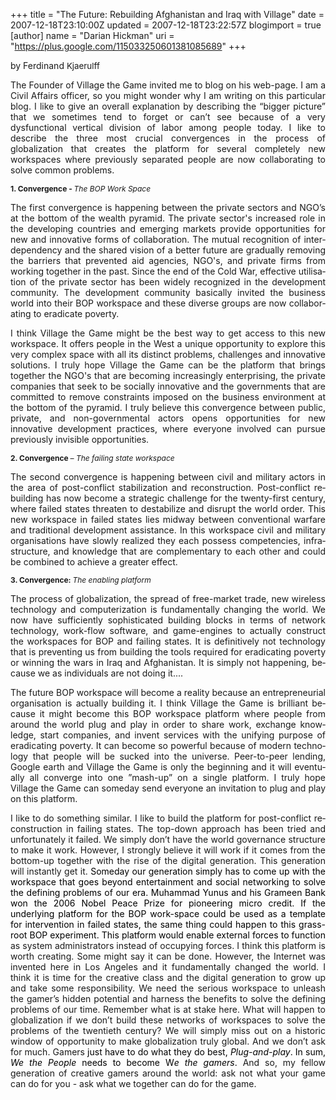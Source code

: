 +++
title = "The Future: Rebuilding Afghanistan and Iraq with Village"
date = 2007-12-18T23:10:00Z
updated = 2007-12-18T23:22:57Z
blogimport = true 
[author]
	name = "Darian Hickman"
	uri = "https://plus.google.com/115033250601381085689"
+++

<span style="font-size:100%;"><a onblur="try {parent.deselectBloggerImageGracefully();} catch(e) {}" href="http://www.villagethegame.com/uploaded_images/zone2_v230003-770250.jpg"><img style="margin: 0pt 0pt 10px 10px; float: right; cursor: pointer;" src="http://www.villagethegame.com/uploaded_images/zone2_v230003-770227.jpg" alt="" border="0" /></a> by Ferdinand <span style="font-size: 10pt;">Kjaerulff</span></span><p style="text-align: justify;">The Founder of Village the Game invited me to blog on his web-page. I am a Civil Affairs officer, so you might wonder why I am writing on this particular blog. I like to give an overall explanation by describing the “bigger picture” that we sometimes tend to forget or can’t see because of a very dysfunctional vertical division of labor among people today. I like to describe the three most crucial convergences in the process of globalization that creates the platform for several completely new workspaces where previously separated people are now collaborating to solve common problems.</p>  <p style="text-align: justify;">  </p>  <p style="margin-left: 0.25in; text-align: justify; text-indent: -0.25in; line-height: normal;"><b><span lang="EN-GB"  style="font-size:12;"><span>1.<span>      </span></span></span></b><b><span lang="EN-GB"  style="font-size:12;">Convergence  - </span></b><i><span lang="EN-GB"  style="font-size:12;">The BOP Work Space</span></i><b><span lang="EN-GB"  style="font-size:12;"> </span></b></p>  <p style="text-align: justify;"><span lang="EN-GB">The first convergence is happening between the private sectors and NGO’s at the bottom of the wealth pyramid. The private sector's increased role in the developing countries and emerging markets provide opportunities for new and innovative forms of collaboration. The mutual recognition of interdependency and the shared vision of a better future are gradually removing the barriers that prevented aid agencies, NGO's, and private firms from working together in the past. </span><span lang="EN-GB">Since the end of the Cold War, effective utilisation of the private sector has been widely recognized in the development community</span><span lang="EN-GB">. The development community basically invited the business world into their BOP workspace and these diverse groups are now collaborating to eradicate poverty. </span></p>  <p style="text-align: justify;"><span lang="EN-GB">I think Village the Game might be the best way to get access to this new workspace. It offers people in the West a unique opportunity to explore this very complex space with all its distinct problems, challenges and innovative solutions. I truly hope Village the Game can be the platform that </span>brings together the NGO's that are becoming increasingly enterprising, the private companies that seek to be socially innovative and the governments that are committed to remove constraints imposed on the business environment at the bottom of the pyramid. I truly believe this convergence between public, private, and non-governmental actors opens opportunities for new innovative development practices, where everyone involved can pursue previously invisible opportunities.</p>  <p style="margin-left: 0.25in; text-align: justify; text-indent: -0.25in; line-height: normal;"><b><span lang="EN-GB"  style="font-size:12;"><span>2.<span>      </span></span></span></b><b><span lang="EN-GB"  style="font-size:12;">Convergence </span></b><i><span lang="EN-GB"  style="font-size:12;">–  The failing state workspace</span></i><b><span lang="EN-GB"  style="font-size:12;"> </span></b></p>  <p style="text-align: justify;"><span lang="EN-GB">The second convergence is happening between civil and military actors in the area of post-conflict stabilization and reconstruction. </span><span lang="EN-GB">Post-conflict rebuilding has </span><span lang="EN-GB">now </span><span lang="EN-GB">become a strategic challenge for the twenty-first century, where failed states threaten to destabilize and disrupt the world order</span><span lang="EN-GB">. This new workspace in failed states </span><span lang="EN-GB">lie</span><span lang="EN-GB">s</span><span lang="EN-GB"> midway between conventional warfare and traditional development assistance</span><span lang="EN-GB">. In this workspace civil and military organisations have slowly </span><span lang="EN-GB">realized they each possess competencies, infrastructure, and knowledge that are complementary to each other and could be combined to achieve a greater effect</span><span lang="EN-GB">. </span></p>  <p style="margin-left: 0.25in; text-align: justify; text-indent: -0.25in;"><b><span style="line-height: 115%;font-size:12;" lang="EN-GB" ><span>3.<span>      </span></span></span></b><b><span style="line-height: 115%;font-size:12;" lang="EN-GB" >Convergence: </span></b><i><span style="line-height: 115%;font-size:12;" lang="EN-GB" >The enabling platform </span></i><b><span style="line-height: 115%;font-size:12;" lang="EN-GB" ></span></b></p>  <p style="text-align: justify;"><span lang="EN-GB">The process of globalization, the spread of </span><span lang="EN-GB">free-market trade, new wireless technology and computerization is fundamentally changing the world.</span><span lang="EN-GB"> We now have sufficiently sophisticated building blocks in terms of network technology, work-flow software, and game-engines to actually construct the workspaces for BOP and failing states. It is definitively not technology that is preventing us from building the tools required for eradicating poverty or winning the wars in Iraq and Afghanistan. It is simply not happening, because we as individuals are not doing it....   </span></p>  <p style="text-align: justify;"><span lang="EN-GB">The future BOP workspace will become a reality because an entrepreneurial organisation is actually building it. I think Village the Game is brilliant because it might become this BOP workspace platform where people from around the world plug and play in order to share work, exchange knowledge, start companies, and invent services with the unifying purpose of eradicating poverty. It can become so powerful because of modern technology that people will be sucked into the universe. Peer-to-peer lending, Google earth and Village the Game is only the beginning and it will eventually all converge into one ”mash-up” on a single platform. I truly hope Village the Game can someday send everyone an invitation to plug and play on this platform. </span></p>  <p style="text-align: justify;"><span lang="EN-GB">I like to do something similar. I like to build the platform for post-conflict reconstruction in failing states. The top-down approach has been tried and unfortunately it failed. We simply don’t have the world governance structure to make it work. However, I strongly believe it will work if it comes from the bottom-up together with the rise of the digital generation. This generation will instantly get it. </span><span style="color:black;">Someday our generation simply has to come up with the workspace that goes beyond entertainment and social networking to solve the defining problems of our era. Muhammad Yunus and his Grameen Bank won the 2006 Nobel Peace Prize for pioneering micro credit.  If the underlying platform for the BOP work-space could be used as a template for intervention in failed states, the same thing could happen to this grass-root BOP experiment. This platform would enable external forces to function </span><span lang="EN-GB">as system administrators instead of occupying forces.</span><span lang="EN-GB"> I think this platform is worth creating. Some might say it can be done. However, the Internet was invented here in Los Angeles and it fundamentally changed the world. I think it is time for the creative class and the digital generation to grow up and take some responsibility. We need the serious workspace to unleash the gamer’s hidden potential and harness the benefits to solve the defining problems of our time. Remember what is at stake here. What will happen to globalization if we don’t build these networks of workspaces to solve the problems of the twentieth century? We will simply miss out on a historic window of opportunity to make globalization truly global.  And we don’t ask for much. Gamers </span><span style="color:black;">just have to do what they do best, <i>Plug-and-play</i>. In sum, <i>We the People</i> needs to become W<i>e the gamers</i>. </span>And so, my fellow generation of creative gamers around the world: ask not what your game can do for you  - ask what we together can do for the game.<br /></p>  <p style="text-align: justify;"><span lang="EN-GB"> </span></p>
